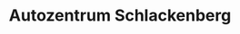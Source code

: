 ---
title: "Autozentrum Schlackenberg"
url: /sankt-ingbert/autozentrum-schlackenberg/
shop: Autowerkstatt
---